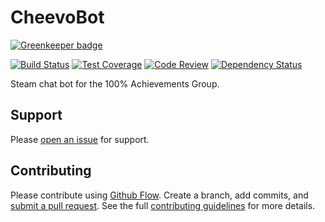 # CheevoBot

[![Greenkeeper badge](https://badges.greenkeeper.io/scriptdaemon/cheevobot.svg)](https://greenkeeper.io/)

[![Build Status][build-status-img]][build-status-url]
[![Test Coverage][test-coverage-img]][test-coverage-url]
[![Code Review][code-review-img]][code-review-url]
[![Dependency Status][dependency-status-img]][dependency-status-url]

Steam chat bot for the 100% Achievements Group.

## Support

Please [open an issue][new-issue-url] for support.

## Contributing

Please contribute using [Github Flow][github-flow-url]. Create a branch, add
commits, and [submit a pull request][pull-request-url]. See the full
[contributing guidelines][contributing-url] for more details.

[build-status-img]: https://travis-ci.org/scriptdaemon/cheevobot.svg
[build-status-url]: https://travis-ci.org/scriptdaemon/cheevobot
[test-coverage-img]: https://coveralls.io/repos/github/scriptdaemon/cheevobot/badge.svg
[test-coverage-url]: https://coveralls.io/github/scriptdaemon/cheevobot
[code-review-img]:https://codeclimate.com/github/scriptdaemon/cheevobot/badges/gpa.svg
[code-review-url]: https://codeclimate.com/github/scriptdaemon/cheevobot
[dependency-status-img]: https://david-dm.org/scriptdaemon/cheevobot/status.svg
[dependency-status-url]: https://david-dm.org/scriptdaemon/cheevobot

[new-issue-url]: https://github.com/scriptdaemon/cheevobot-wip/issues/new
[github-flow-url]: https://guides.github.com/introduction/flow
[pull-request-url]: https://github.com/scriptdaemon/cheevobot-wip/compare
[contributing-url]: https://github.com/scriptdaemon/cheevobot-wip/blob/master/CONTRIBUTING.md
